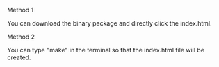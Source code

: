 Method 1

You can download the binary package and directly click the index.html.

Method 2

You can type "make" in the terminal so that the index.html file will be created.

